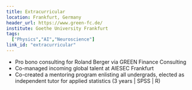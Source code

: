 ```yaml
---
title: Extracurricular
location: Frankfurt, Germany
header_url: https://www.green-fc.de/
institute: Goethe University Frankfurt
tags:
  ["Physics","AI","Neuroscience"]
link_id: "extracurricular"
---
```

* Pro bono consulting for Roland Berger via GREEN Finance Consulting
* Co-managed incoming global talent at AIESEC Frankfurt
* Co-created a mentoring program enlisting all undergrads, elected as independent tutor for applied statistics (3 years | SPSS | R)
